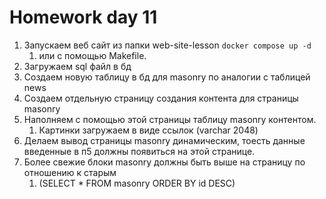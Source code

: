 # Homework day 11

1. Запускаем веб сайт из папки web-site-lesson `docker compose up -d` 
   1. или с помощью Makefile. 
2. Загружаем sql файл в бд
3. Создаем новую таблицу в бд для masonry по аналогии с таблицей news
4. Создаем отдельную страницу создания контента для страницы masonry
5. Наполняем с помощью этой страницы таблицу masonry контентом. 
   1. Картинки загружаем в виде ссылок (varchar 2048)
6. Делаем вывод страницы masonry динамическим, тоесть данные введенные в п5 должны 
появиться на этой странице. 
7. Более свежие блоки masonry должны быть выше на страницу по отношению к старым
   1. (SELECT * FROM masonry ORDER BY id DESC)